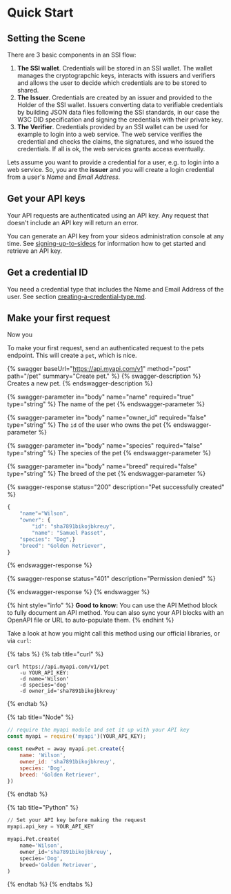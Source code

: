 # Quick Start

## Setting the Scene

There are 3 basic components in an SSI flow:&#x20;

1. **The SSI wallet**. Credentials will be stored in an SSI wallet. The wallet manages the cryptograpchic keys, interacts with issuers and verifiers and allows the user to decide which credentials are to be stored to shared.&#x20;
2. **The Issuer**. Credentials are created by an issuer and provided to the Holder of the SSI wallet. Issuers converting data to verifiable credentials by building JSON data files following the SSI standards, in our case the W3C DID specification and signing the credentials with their private key.
3. **The Verifier**. Credentials provided by an SSI wallet can be used for example to login into a web service. The web service verifies the credential and checks the claims, the signatures, and who issued the credentials. If all is ok, the web services grants access eventually.

Lets assume you want to provide a credential for a user, e.g. to login into a web service. So, you are the **issuer** and you will create a login credential from a user's _Name_ and _Email Address._&#x20;

## Get your API keys

Your API requests are authenticated using an API key. Any request that doesn't include an API key will return an error.

You can generate an API key from your sideos administration console at any time. See [signing-up-to-sideos](signing-up-to-sideos/ "mention") for information how to get started and retrieve an API key.

## Get a credential ID

You need a credential type that includes the Name and Email Address of the user. See section [creating-a-credential-type.md](signing-up-to-sideos/creating-a-credential-type.md "mention").&#x20;

## Make your first request

Now you&#x20;

To make your first request, send an authenticated request to the pets endpoint. This will create a `pet`, which is nice.

{% swagger baseUrl="https://api.myapi.com/v1" method="post" path="/pet" summary="Create pet." %}
{% swagger-description %}
Creates a new pet.
{% endswagger-description %}

{% swagger-parameter in="body" name="name" required="true" type="string" %}
The name of the pet
{% endswagger-parameter %}

{% swagger-parameter in="body" name="owner_id" required="false" type="string" %}
The `id` of the user who owns the pet
{% endswagger-parameter %}

{% swagger-parameter in="body" name="species" required="false" type="string" %}
The species of the pet
{% endswagger-parameter %}

{% swagger-parameter in="body" name="breed" required="false" type="string" %}
The breed of the pet
{% endswagger-parameter %}

{% swagger-response status="200" description="Pet successfully created" %}
```javascript
{
    "name"="Wilson",
    "owner": {
        "id": "sha7891bikojbkreuy",
        "name": "Samuel Passet",
    "species": "Dog",}
    "breed": "Golden Retriever",
}
```
{% endswagger-response %}

{% swagger-response status="401" description="Permission denied" %}

{% endswagger-response %}
{% endswagger %}

{% hint style="info" %}
**Good to know:** You can use the API Method block to fully document an API method. You can also sync your API blocks with an OpenAPI file or URL to auto-populate them.
{% endhint %}

Take a look at how you might call this method using our official libraries, or via `curl`:

{% tabs %}
{% tab title="curl" %}
```
curl https://api.myapi.com/v1/pet  
    -u YOUR_API_KEY:  
    -d name='Wilson'  
    -d species='dog'  
    -d owner_id='sha7891bikojbkreuy'  
```
{% endtab %}

{% tab title="Node" %}
```javascript
// require the myapi module and set it up with your API key
const myapi = require('myapi')(YOUR_API_KEY);

const newPet = away myapi.pet.create({
    name: 'Wilson',
    owner_id: 'sha7891bikojbkreuy',
    species: 'Dog',
    breed: 'Golden Retriever',
})
```
{% endtab %}

{% tab title="Python" %}
```python
// Set your API key before making the request
myapi.api_key = YOUR_API_KEY

myapi.Pet.create(
    name='Wilson',
    owner_id='sha7891bikojbkreuy',
    species='Dog',
    breed='Golden Retriever',
)
```
{% endtab %}
{% endtabs %}
